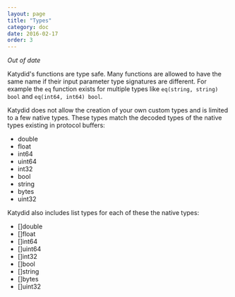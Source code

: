 ```yaml
---
layout: page
title: "Types"
category: doc
date: 2016-02-17
order: 3
---
```


*Out of date*

Katydid's functions are type safe.
Many functions are allowed to have the same name if their input parameter type signatures are different.
For example the `eq` function exists for multiple types like `eq(string, string) bool` and `eq(int64, int64) bool`.

Katydid does not allow the creation of your own custom types and is limited to a few native types.
These types match the decoded types of the native types existing in protocol buffers:

* double
* float
* int64
* uint64
* int32
* bool
* string
* bytes
* uint32

Katydid also includes list types for each of these the native types:

* []double
* []float
* []int64
* []uint64
* []int32
* []bool
* []string
* []bytes
* []uint32